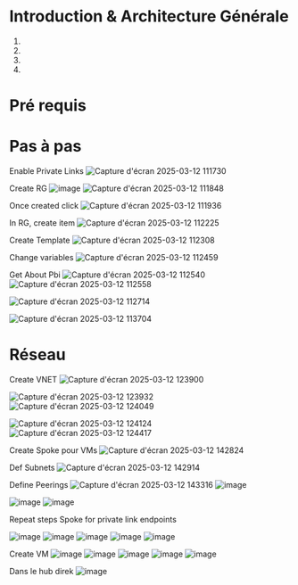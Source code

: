 # Introduction & Architecture Générale

1.
2. 
3.
4.

# Pré requis

# Pas à pas 

Enable Private Links
![Capture d'écran 2025-03-12 111730](https://github.com/user-attachments/assets/4fcba74a-4e9e-4aff-b505-18f8c48cb04f)

Create RG
![image](https://github.com/user-attachments/assets/3a2f0f70-98b0-4bee-889b-f590af92e954)
![Capture d'écran 2025-03-12 111848](https://github.com/user-attachments/assets/ef9ced03-cb39-47ce-9876-d7cadd99b1b5)

Once created click 
![Capture d'écran 2025-03-12 111936](https://github.com/user-attachments/assets/796576ae-db3a-4b57-b5df-62234418f900)


In RG, create item 
![Capture d'écran 2025-03-12 112225](https://github.com/user-attachments/assets/9c076b8e-e2d5-4eb5-b71f-43469ba176d0)

Create Template 
![Capture d'écran 2025-03-12 112308](https://github.com/user-attachments/assets/3dd14a61-365e-4f5b-85d9-c15de5bec98b)

Change variables 
![Capture d'écran 2025-03-12 112459](https://github.com/user-attachments/assets/4d72d13c-183e-436c-8328-205af0a96310)

Get About Pbi 
![Capture d'écran 2025-03-12 112540](https://github.com/user-attachments/assets/eda6e8f3-7528-4452-acbd-5e5cd6cccd8c)
![Capture d'écran 2025-03-12 112558](https://github.com/user-attachments/assets/02293db2-0d6b-4358-afbc-13b49ba1d705)

![Capture d'écran 2025-03-12 112714](https://github.com/user-attachments/assets/550dd9a7-6823-45a1-bb5a-98af24b5096d)

![Capture d'écran 2025-03-12 113704](https://github.com/user-attachments/assets/a4777ba1-5507-4316-b382-6f416a26fb23)

# Réseau
Create VNET 
![Capture d'écran 2025-03-12 123900](https://github.com/user-attachments/assets/ff41ecea-a3f3-4c69-8b9e-cea5fc427ae7)

![Capture d'écran 2025-03-12 123932](https://github.com/user-attachments/assets/7b3e25d9-89bd-4bea-a7ca-04aad91e08f8)
![Capture d'écran 2025-03-12 124049](https://github.com/user-attachments/assets/7eceaaac-b567-4f79-975b-d98d61d020e7)

![Capture d'écran 2025-03-12 124124](https://github.com/user-attachments/assets/25281224-cce8-4799-8b29-697db6e77749)
![Capture d'écran 2025-03-12 124417](https://github.com/user-attachments/assets/1eff4f78-6dd5-4a9c-bd1e-b5197f71f736)


Create Spoke pour VMs
![Capture d'écran 2025-03-12 142824](https://github.com/user-attachments/assets/bed1c7bc-719a-4ed0-a6b9-d2b3b53183b9)

Def Subnets 
![Capture d'écran 2025-03-12 142914](https://github.com/user-attachments/assets/389996f5-b41d-4fea-80da-86c8cac5d0c3)

Define Peerings
![Capture d'écran 2025-03-12 143316](https://github.com/user-attachments/assets/1d9cd631-e602-4a27-ba18-50559cc68a4d)
![image](https://github.com/user-attachments/assets/e5b34aef-d0fc-45de-b02d-abc60c9ce7b6)

![image](https://github.com/user-attachments/assets/66c6897f-7121-456f-a3e2-3f6a73e3247c)
![image](https://github.com/user-attachments/assets/705f13b0-d913-4215-9768-a3832d31a3fc)

Repeat steps Spoke for private link endpoints

![image](https://github.com/user-attachments/assets/acd32b71-d81c-4c6f-a44c-9ebdc6238a8c)
![image](https://github.com/user-attachments/assets/e2cc4ccb-d9a6-4d72-ba70-e5f0265cc41f)
![image](https://github.com/user-attachments/assets/4608f9eb-5622-4a21-b24c-b6baac2fedda)
![image](https://github.com/user-attachments/assets/2641d2bf-00c2-4ee1-8ade-1716dffe2dc2)
![image](https://github.com/user-attachments/assets/4c1c97e2-a4dd-4c9a-be3a-f2e30cb2a674)

Create VM 
![image](https://github.com/user-attachments/assets/8a8c9266-470a-4f25-9642-b81d0d4298c8)
![image](https://github.com/user-attachments/assets/0b119e98-0aed-4b85-9371-d0319e55900d)
![image](https://github.com/user-attachments/assets/797a0098-62cc-4d23-9398-db9e08182c6f)
![image](https://github.com/user-attachments/assets/463a8ea6-29ad-4765-8096-40b801e62846)
![image](https://github.com/user-attachments/assets/0b8793eb-2357-4063-a371-f58a53bb69e2)







Dans le hub direk 
![image](https://github.com/user-attachments/assets/7880e14d-df1f-48da-be46-5c1a9eaa6259)

